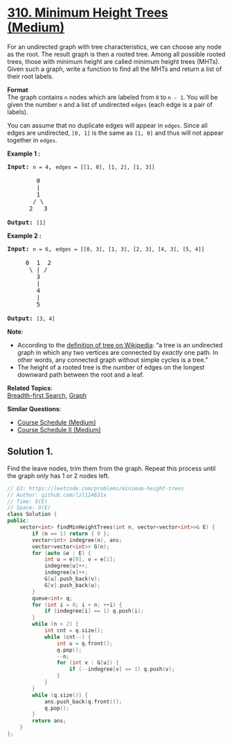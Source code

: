 # [310. Minimum Height Trees (Medium)](https://leetcode.com/problems/minimum-height-trees/submissions/)

<p>For an undirected graph with tree characteristics, we can choose any node as the root. The result graph is then a rooted tree. Among all possible rooted trees, those with minimum height are called minimum height trees (MHTs). Given such a graph, write a function to find all the MHTs and return a list of their root labels.</p>

<p><b>Format</b><br>
The graph contains <code>n</code> nodes which are labeled from <code>0</code> to <code>n - 1</code>. You will be given the number <code>n</code> and a list of undirected <code>edges</code> (each edge is a pair of labels).</p>

<p>You can assume that no duplicate edges will appear in <code>edges</code>. Since all edges are undirected, <code>[0, 1]</code> is the same as <code>[1, 0]</code> and thus will not appear together in <code>edges</code>.</p>

<p><b>Example 1 :</b></p>

<pre><strong>Input:</strong> <code>n = 4</code>, <code>edges = [[1, 0], [1, 2], [1, 3]]</code>

        0
        |
        1
       / \
      2   3 

<strong>Output:</strong> <code>[1]</code>
</pre>

<p><b>Example 2 :</b></p>

<pre><strong>Input:</strong> <code>n = 6</code>, <code>edges = [[0, 3], [1, 3], [2, 3], [4, 3], [5, 4]]</code>

     0  1  2
      \ | /
        3
        |
        4
        |
        5 

<strong>Output:</strong> <code>[3, 4]</code></pre>

<p><b>Note</b>:</p>

<ul>
	<li>According to the <a href="https://en.wikipedia.org/wiki/Tree_(graph_theory)" target="_blank">definition of tree on Wikipedia</a>: “a tree is an undirected graph in which any two vertices are connected by <i>exactly</i> one path. In other words, any connected graph without simple cycles is a tree.”</li>
	<li>The height of a rooted tree is the number of edges on the longest downward path between the root and a leaf.</li>
</ul>


**Related Topics**:  
[Breadth-first Search](https://leetcode.com/tag/breadth-first-search/), [Graph](https://leetcode.com/tag/graph/)

**Similar Questions**:
* [Course Schedule (Medium)](https://leetcode.com/problems/course-schedule/)
* [Course Schedule II (Medium)](https://leetcode.com/problems/course-schedule-ii/)

## Solution 1.

Find the leave nodes, trim them from the graph. Repeat this process until the graph only has 1 or 2 nodes left.

```cpp
// OJ: https://leetcode.com/problems/minimum-height-trees
// Author: github.com/lzl124631x
// Time: O(E)
// Space: O(E)
class Solution {
public:
    vector<int> findMinHeightTrees(int n, vector<vector<int>>& E) {
        if (n == 1) return { 0 };
        vector<int> indegree(n), ans;
        vector<vector<int>> G(n);
        for (auto &e : E) {
            int u = e[0], v = e[1];
            indegree[u]++;
            indegree[v]++;
            G[u].push_back(v);
            G[v].push_back(u);
        }
        queue<int> q;
        for (int i = 0; i < n; ++i) {
            if (indegree[i] == 1) q.push(i);
        }
        while (n > 2) {
            int cnt = q.size();
            while (cnt--) {
                int u = q.front();
                q.pop();
                --n;
                for (int v : G[u]) {
                    if (--indegree[v] == 1) q.push(v);
                }
            }
        }
        while (q.size()) {
            ans.push_back(q.front());
            q.pop();
        }
        return ans;
    }
};
```